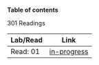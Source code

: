**Table of contents**

301 Readings

| Lab/Read |       Link       |
| -------- | :--------------: |
| Read: 01 | [in-progress](#) |

